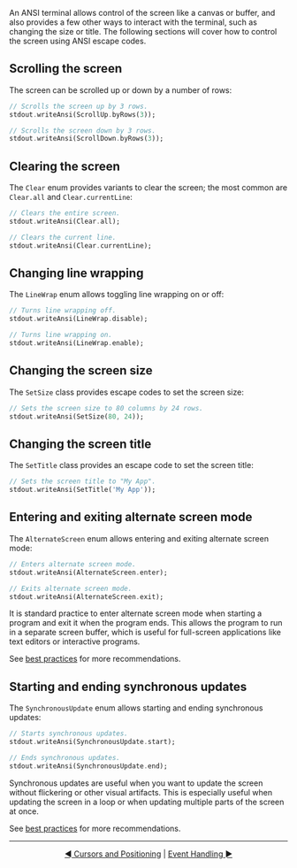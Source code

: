 An ANSI terminal allows control of the screen like a canvas or buffer, and also
provides a few other ways to interact with the terminal, such as changing the
size or title. The following sections will cover how to control the screen using
ANSI escape codes.

## Scrolling the screen

The screen can be scrolled up or down by a number of rows:

```dart
// Scrolls the screen up by 3 rows.
stdout.writeAnsi(ScrollUp.byRows(3));

// Scrolls the screen down by 3 rows.
stdout.writeAnsi(ScrollDown.byRows(3));
```

## Clearing the screen

The `Clear` enum provides variants to clear the screen; the most common are
`Clear.all` and `Clear.currentLine`:

```dart
// Clears the entire screen.
stdout.writeAnsi(Clear.all);

// Clears the current line.
stdout.writeAnsi(Clear.currentLine);
```

## Changing line wrapping

The `LineWrap` enum allows toggling line wrapping on or off:

```dart
// Turns line wrapping off.
stdout.writeAnsi(LineWrap.disable);

// Turns line wrapping on.
stdout.writeAnsi(LineWrap.enable);
```

## Changing the screen size

The `SetSize` class provides escape codes to set the screen size:

```dart
// Sets the screen size to 80 columns by 24 rows.
stdout.writeAnsi(SetSize(80, 24));
```

## Changing the screen title

The `SetTitle` class provides an escape code to set the screen title:

```dart
// Sets the screen title to "My App".
stdout.writeAnsi(SetTitle('My App'));
```

## Entering and exiting alternate screen mode

The `AlternateScreen` enum allows entering and exiting alternate screen mode:

```dart
// Enters alternate screen mode.
stdout.writeAnsi(AlternateScreen.enter);

// Exits alternate screen mode.
stdout.writeAnsi(AlternateScreen.exit);
```

It is standard practice to enter alternate screen mode when starting a program
and exit it when the program ends. This allows the program to run in a separate
screen buffer, which is useful for full-screen applications like text editors or
interactive programs.

See [best practices](Best%Practices-topic.html) for more recommendations.

## Starting and ending synchronous updates

The `SynchronousUpdate` enum allows starting and ending synchronous updates:

```dart
// Starts synchronous updates.
stdout.writeAnsi(SynchronousUpdate.start);

// Ends synchronous updates.
stdout.writeAnsi(SynchronousUpdate.end);
```

Synchronous updates are useful when you want to update the screen without
flickering or other visual artifacts. This is especially useful when updating
the screen in a loop or when updating multiple parts of the screen at once.

See [best practices](Best%Practices-topic.html) for more recommendations.

---

<div style="text-align: center">

[◄ Cursors and Positioning](Cursors%20and%20Positioning-topic.html) |
[Event Handling ►](Event%20Handling-topic.html)

</div>
